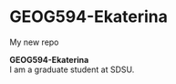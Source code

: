 # GEOG594-Ekaterina
My new repo
<html>
<b> GEOG594-Ekaterina </b>
</br>
I am a graduate student at SDSU.

</html>
